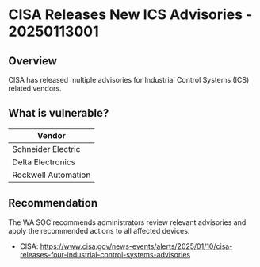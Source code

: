 # CISA Releases New ICS Advisories - 20250113001

## Overview

CISA has released multiple advisories for Industrial Control Systems (ICS) related vendors.

## What is vulnerable?

| Vendor  |
| ------- |
| Schneider Electric |
| Delta Electronics |
| Rockwell Automation |

## Recommendation

The WA SOC recommends administrators review relevant advisories and apply the recommended actions to all affected devices.

- CISA: <https://www.cisa.gov/news-events/alerts/2025/01/10/cisa-releases-four-industrial-control-systems-advisories>
